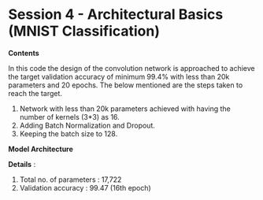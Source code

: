 # Session 4 - Architectural Basics (MNIST Classification)

**Contents**

In this code the design of the convolution network is approached to achieve the target validation accuracy of minimum 99.4% with less than 20k parameters and 20 epochs. The below mentioned are the steps taken to reach the target.
1.	Network with less than 20k parameters achieved with having the number of kernels (3*3) as 16.
2.	Adding Batch Normalization and Dropout.
3.	Keeping the batch size to 128.

**Model Architecture**

**Details** :

1.	Total no. of parameters : 17,722
2.	Validation accuracy : 99.47 (16th epoch)
